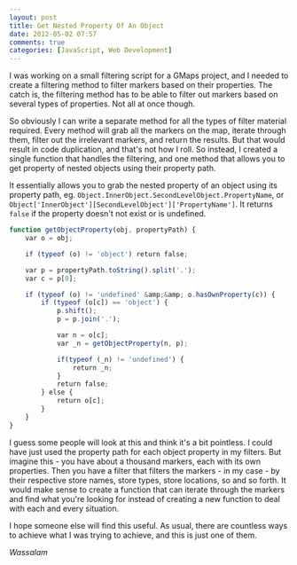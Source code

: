 ```yaml
---
layout: post
title: Get Nested Property Of An Object
date: 2012-05-02 07:57
comments: true
categories: [JavaScript, Web Development]
---
```

I was working on a small filtering script for a GMaps project, and I needed to create a filtering method to filter markers based on their properties. The catch is, the filtering method has to be able to filter out markers based on several types of properties. Not all at once though.

So obviously I can write a separate method for all the types of filter material required. Every method will grab all the markers on the map, iterate through them, filter out the irrelevant markers, and return the results. But that would result in code duplication, and that's not how I roll. So instead, I created a single function that handles the filtering, and one method that allows you to get property of nested objects using their property path.

<!--more-->

It essentially allows you to grab the nested property of an object using its property path, eg. `Object.InnerObject.SecondLevelObject.PropertyName`, or `Object['InnerObject'][SecondLevelObject']['PropertyName']`. It returns `false` if the property doesn't not exist or is undefined.

```javascript
function getObjectProperty(obj, propertyPath) {
    var o = obj;

    if (typeof (o) != 'object') return false;

    var p = propertyPath.toString().split('.');
    var c = p[0];

    if (typeof (o) != 'undefined' &amp;&amp; o.hasOwnProperty(c)) {
        if (typeof (o[c]) == 'object') {
            p.shift();
            p = p.join('.');

            var n = o[c];
            var _n = getObjectProperty(n, p);

            if(typeof (_n) != 'undefined') {
                return _n;
            }
            return false;
        } else {
            return o[c];
        }
    }
}
```

I guess some people will look at this and think it's a bit pointless. I could have just used the property path for each object property in my filters. But imagine this - you have about a thousand markers, each with its own properties. Then you have a filter that filters the markers - in my case - by their respective store names, store types, store locations, so and so forth. It would make sense to create a function that can iterate through the markers and find what you're looking for instead of creating a new function to deal with each and every situation.

I hope someone else will find this useful. As usual, there are countless ways to achieve what I was trying to achieve, and this is just one of them.

*Wassalam*
